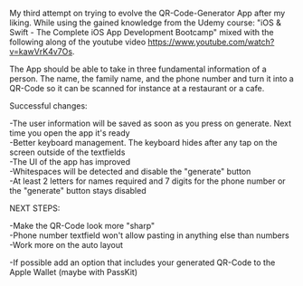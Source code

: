 My third attempt on trying to evolve the QR-Code-Generator App after my liking. While using the gained knowledge from the Udemy course: "iOS & Swift - The Complete iOS App Development Bootcamp" mixed with the following along of the youtube video https://www.youtube.com/watch?v=kawVrK4v7Os.

The App should be able to take in three fundamental information of a person. The name, the family name, and the phone number and turn it into a QR-Code so it can be scanned for instance at a restaurant or a cafe.

Successful changes:

-The user information will be saved as soon as you press on generate. Next time you open the app it's ready         
-Better keyboard management. The keyboard hides after any tap on the screen outside of the textfields         
-The UI of the app has improved         
-Whitespaces will be detected and disable the "generate" button         
-At least 2 letters for names required and 7 digits for the phone number or the "generate" button stays disabled      


NEXT STEPS:

-Make the QR-Code look more "sharp"       
-Phone number textfield won't allow pasting in anything else than numbers     
-Work more on the auto layout     

-If possible add an option that includes your generated QR-Code to the Apple Wallet (maybe with PassKit)

